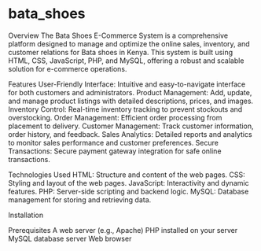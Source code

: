 # bata_shoes

Overview
The Bata Shoes E-Commerce System is a comprehensive platform designed to manage and optimize the online sales, inventory, and customer relations for Bata shoes in Kenya. This system is built using HTML, CSS, JavaScript, PHP, and MySQL, offering a robust and scalable solution for e-commerce operations.

Features
User-Friendly Interface: Intuitive and easy-to-navigate interface for both customers and administrators.
Product Management: Add, update, and manage product listings with detailed descriptions, prices, and images.
Inventory Control: Real-time inventory tracking to prevent stockouts and overstocking.
Order Management: Efficient order processing from placement to delivery.
Customer Management: Track customer information, order history, and feedback.
Sales Analytics: Detailed reports and analytics to monitor sales performance and customer preferences.
Secure Transactions: Secure payment gateway integration for safe online transactions.

Technologies Used
HTML: Structure and content of the web pages.
CSS: Styling and layout of the web pages.
JavaScript: Interactivity and dynamic features.
PHP: Server-side scripting and backend logic.
MySQL: Database management for storing and retrieving data.

Installation

Prerequisites
A web server (e.g., Apache)
PHP installed on your server
MySQL database server
Web browser
